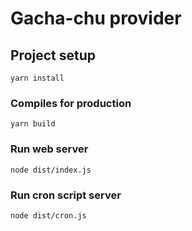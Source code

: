 # Gacha-chu provider

## Project setup

```
yarn install
```

### Compiles for production

```
yarn build
```

### Run web server

```
node dist/index.js
```

### Run cron script server

```
node dist/cron.js
```
